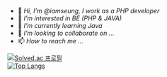 - 👋 *Hi, I’m @iamseung, I work as a PHP developer*
- 👀 *I’m interested in BE (PHP & JAVA)*
- 🌱 *I’m currently learning Java*
- 💞️ *I’m looking to collaborate on ...*
- 📫 *How to reach me ...*

[![Solved.ac 프로필](http://mazassumnida.wtf/api/v2/generate_badge?boj=seungseok)](https://solved.ac/seungseok)</br>
[![Top Langs](https://github-readme-stats.vercel.app/api/top-langs/?username=iamseung&langs_count=8)](https://github.com/iamseung/github-readme-stats)
